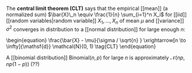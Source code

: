 The **central limit theorem (CLT)** says that the empirical [[mean]] (a normalized sum) $\bar{X}\_n \equiv \frac{1}{n} \sum_{i=1}^n X_i$ for [[iid]] [[random variables|random variable]] $X_1, \dots, X_n$ of mean $\mu$ and [[variance]] $\sigma^2$ converges in distribution to a [[normal distribution]] for large enough $n$:


\begin{equation}
\frac{\bar{X} - \mu}{\sigma / \sqrt{n} } \xrightarrow[n \to \infty]{\mathsf{d}} \mathcal{N}(0, 1) \tag{CLT}
\end{equation}

A [[binomial distribution]] $\mathsf{Binomial}(n, p)$ for large $n$ is approximately $\mathcal{N}(np, np(1-p))$ (??)